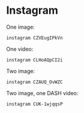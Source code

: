 # Instagram

One image:

~~~
instagram CZVEugIPkVn
~~~

One video:

~~~
instagram CLHoAQpCI2i
~~~

Two image:

~~~
instagram CZAUQ_OvWZC
~~~

Two image, one DASH video:

~~~
instagram CUK-1wjqqsP
~~~
